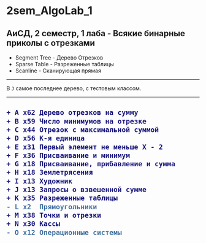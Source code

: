 # 2sem_AlgoLab_1

## АиСД, 2 семестр, 1 лаба - Всякие бинарные приколы с отрезками
- Segment Tree  - Дерево Отрезков
- Sparse Table  - Разреженные таблицы
- Scanline      - Cканирующая прямая

---
В `J` самое последнее дерево, с тестовым классом.

---
<h2>
  
```diff
+ A x62	Дерево отрезков на сумму
+ B x59	Число минимумов на отрезке
+ C x44	Отрезок с максимальной суммой
+ D x56	K-я единица
+ E x31	Первый элемент не меньше X - 2
+ F x36	Присваивание и минимум
+ G x18	Присваивание, прибавление и сумма
+ H x18	Землетрясения
+ I x13	Художник
+ J x13	Запросы о взвешенной сумме
+ K x35	Разреженные таблицы
- L x2	Прямоугольники
+ M x38	Точки и отрезки
+ N x30	Кассы
- O x12	Операционные системы
```
  
</h2>
